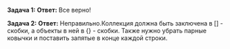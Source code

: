 **Задача 1:** 
**Ответ:** Все верно!

**Задача 2:** 
**Ответ:** Неправильно.Коллекция должна быть заключена в [] - скобки, а объекты в ней в {} - скобки. Также нужно  убрать парные ковычки и поставить запятые в конце каждой строки.